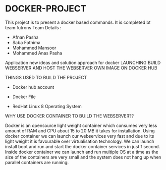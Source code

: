 # DOCKER-PROJECT

This project is to present a docker based commands.
It is completed bt team futrons
Team Details :
  - Afnan Pasha
  - Saba Fathima
  - Mohammed Mansoor
  - Mohammed Anas Pasha

Application new ideas and solution approach for docker LAUNCHING BUILD WEBSERVER AND HOST THE WEBSERVER OWN IMAGE ON DOCKER HUB

THINGS USED TO BUILD THE PROJECT

- Docker hub account

- Docker File

- RedHat Linux 8 Operating System

WHY USE DOCKER CONTAINER TO BUILD THE WEBSERVER??

Docker is an opensource light weight container which consumes very less amount of RAM and CPU about 15 to 20 MB it takes for installation. Using docker container we can launch our webservices very fast and due to its light weight it is favourable over virtualisation technology. We can launch install boot and run and start the docker container services in just 1 second. Inside docker container we can launch and run multiple OS at a time as the size of the containers are very small and the system does not hang up when parallel containers are running.
